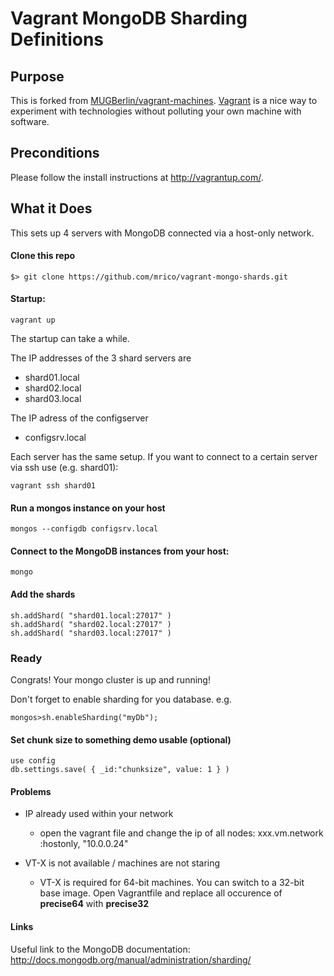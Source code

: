 # Vagrant MongoDB Sharding Definitions

## Purpose

This is forked from [MUGBerlin/vagrant-machines](https://github.com/MUGBerlin/vagrant-machines).
[Vagrant](http://vagrantup.com/) is a nice way to experiment with technologies without polluting your own machine with software.

## Preconditions

Please follow the install instructions at http://vagrantup.com/.

## What it Does

This sets up 4 servers with MongoDB connected via a host-only network.


#### Clone this repo

```
$> git clone https://github.com/mrico/vagrant-mongo-shards.git
```

#### Startup:

```
vagrant up
```

The startup can take a while.

The IP addresses of the 3 shard servers are

- shard01.local
- shard02.local
- shard03.local

The IP adress of the configserver

- configsrv.local

Each server has the same setup. If you want to connect to a certain server via ssh use (e.g. shard01):

```
vagrant ssh shard01
```

#### Run a mongos instance on your host

```
mongos --configdb configsrv.local
```


#### Connect to the MongoDB instances from your host:

```
mongo
```

#### Add the shards 

```
sh.addShard( "shard01.local:27017" )
sh.addShard( "shard02.local:27017" )
sh.addShard( "shard03.local:27017" )
```

### Ready

Congrats! Your mongo cluster is up and running! 

Don't forget to enable sharding for you database. e.g.

```
mongos>sh.enableSharding("myDb");
```



#### Set chunk size to something demo usable (optional)

```
use config
db.settings.save( { _id:"chunksize", value: 1 } )
```

#### Problems

- IP already used within your network
  - open the vagrant file and change the ip of all nodes: xxx.vm.network :hostonly, "10.0.0.24" 

- VT-X is not available / machines are not staring
  - VT-X is required for 64-bit machines. You can switch to a 32-bit base image. Open Vagrantfile and replace all occurence of __precise64__ with __precise32__

#### Links

Useful link to the MongoDB documentation: http://docs.mongodb.org/manual/administration/sharding/
